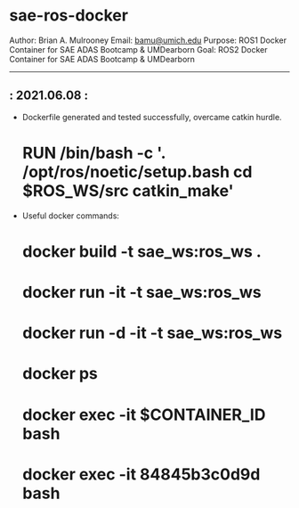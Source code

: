 # sae-ros-docker

Author:	 Brian A. Mulrooney
Email:	 bamu@umich.edu
Purpose: ROS1 Docker Container for SAE ADAS Bootcamp & UMDearborn
Goal: 	 ROS2 Docker Container for SAE ADAS Bootcamp & UMDearborn

--------------
: 2021.06.08 :
--------------

* Dockerfile generated and tested successfully, overcame catkin hurdle.
	# RUN /bin/bash -c '. /opt/ros/noetic/setup.bash cd $ROS_WS/src catkin_make'
* Useful docker commands:
	# docker build -t sae_ws:ros_ws . 
	# docker run -it -t sae_ws:ros_ws
	# docker run -d -it -t sae_ws:ros_ws
	# docker ps
	# docker exec -it $CONTAINER_ID bash
	# docker exec -it 84845b3c0d9d bash
